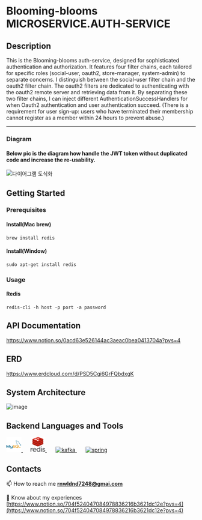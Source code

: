 
# Blooming-blooms MICROSERVICE.AUTH-SERVICE

## Description
This is the Blooming-blooms auth-service, designed for sophisticated authentication and authorization. It features four filter chains, each tailored for specific roles (social-user, oauth2, store-manager, system-admin) to separate concerns. I distinguish between the social-user filter chain and the oauth2 filter chain. The oauth2 filters are dedicated to authenticating with the oauth2 remote server and retrieving data from it. By separating these two filter chains, I can inject different AuthenticationSuccessHandlers for when Oauth2 authentication and user authentication succeed. (There is a requirement for user sign-up: users who have terminated their membership cannot register as a member within 24 hours to prevent abuse.)

---------
### Diagram
#### Below pic is the diagram how handle the JWT token without duplicated code and increase the re-usability.
<img width="814" alt="다이어그램 도식화" src="https://github.com/JIUNG9/BB-AUTH-SERVICE/assets/60885635/cda3ee44-74a8-43d1-84ef-0f637b310d3d">


## Getting Started

### Prerequisites

#### Install(Mac brew)
```
brew install redis
```
#### Install(Window)
```
sudo apt-get install redis
```

### Usage 

#### Redis
```
redis-cli -h host -p port -a password
```

## API Documentation

https://www.notion.so/0acd63e526144ac3aeac0bea0413704a?pvs=4

## ERD

https://www.erdcloud.com/d/PSD5Cgi6GrFQbdxgK

## System Architecture
![image](https://github.com/JIUNG9/BB-APIGATEWAY-SERVICE/assets/60885635/ba580899-5ef3-4dda-b242-8d4d84666640)


<!-- Backend Languages and Tools -->
## Backend Languages and Tools
<p align="left">
  <!-- Database Icons -->
  <a href="https://www.mysql.com/" target="_blank" rel="noreferrer"> <img src="https://raw.githubusercontent.com/devicons/devicon/master/icons/mysql/mysql-original-wordmark.svg" alt="mysql" width="40" height="40"/> </a>&nbsp;&nbsp;&nbsp;&nbsp
   <a href="https://redis.io" target="_blank" rel="noreferrer"> <img src="https://raw.githubusercontent.com/devicons/devicon/master/icons/redis/redis-original-wordmark.svg" alt="redis" width="40" height="40"/> </a>&nbsp;&nbsp;&nbsp; &nbsp;
  <a href="https://kafka.apache.org/" target="_blank" rel="noreferrer"> <img src="https://www.vectorlogo.zone/logos/apache_kafka/apache_kafka-icon.svg" alt="kafka" width="40" height="40"/> </a>&nbsp;&nbsp;&nbsp; &nbsp;
  <!-- Framework Icons -->
  <a href="https://spring.io/" target="_blank" rel="noreferrer"> <img src="https://www.vectorlogo.zone/logos/springio/springio-icon.svg" alt="spring" width="40" height="40"/> </a>
</p>




## Contacts

📫 How to reach me **rnwldnd7248@gmai.com**

 📄 Know about my experiences [https://www.notion.so/704f524047084978836216b3621dc12e?pvs=4](https://www.notion.so/704f524047084978836216b3621dc12e?pvs=4)
